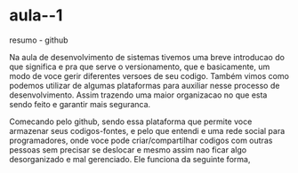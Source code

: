 # aula--1
resumo - github

Na aula de desenvolvimento de sistemas tivemos uma breve introducao do que significa e pra que serve o versionamento, que e basicamente, um modo de voce gerir diferentes versoes de seu codigo. Também vimos como podemos utilizar de algumas plataformas para auxiliar nesse processo de desenvolvimento. Assim trazendo uma maior organizacao no que esta sendo feito e garantir mais seguranca. 

Comecando pelo github, sendo essa plataforma que permite voce armazenar seus codigos-fontes, e pelo que entendi e uma rede social para programadores, onde voce pode criar/compartilhar codigos com outras pessoas sem precisar se deslocar e mesmo assim nao ficar algo desorganizado e mal gerenciado. Ele funciona da seguinte forma, 
